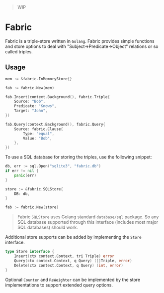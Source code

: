 > WIP

# Fabric

Fabric is a triple-store written in `Golang`. Fabric provides simple functions
and store options to deal with "Subject->Predicate->Object" relations or so called
triples.

## Usage

```go
mem := &fabric.InMemoryStore{}

fab := fabric.New(mem)

fab.Insert(context.Background(), fabric.Triple{
    Source: "Bob",
    Predicate: "Knows",
    Target: "John",
})

fab.Query(context.Background(), fabric.Query{
    Source: fabric.Clause{
        Type: "equal",
        Value: "Bob",
    },
})
```

To use a SQL database for storing the triples, use the following snippet:

```go
db, err := sql.Open("sqlite3", "fabric.db")
if err != nil {
    panic(err)
}

store := &fabric.SQLStore{
    DB: db,
}

fab := fabric.New(store)
```

> Fabric `SQLStore` uses Golang standard `database/sql` package. So any SQL database supported
> through this interface (includes most major SQL databases) should work.

Additional store supports can be added by implementing the `Store` interface.

```go
type Store interface {
	Insert(ctx context.Context, tri Triple) error
	Query(ctx context.Context, q Query) ([]Triple, error)
	Delete(ctx context.Context, q Query) (int, error)
}
```

Optional `Counter` and `ReWeighter` can be implemented by the store implementations
to support extended query options.
